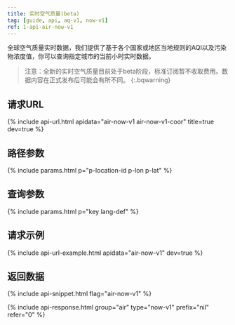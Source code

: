 ```yaml
---
title: 实时空气质量(beta)
tag: [guide, api, aq-v1, now-v1]
ref: 1-api-air-now-v1
---
```


全球空气质量实时数据，我们提供了基于各个国家或地区当地规则的AQI以及污染物浓度值，你可以查询指定城市的当前小时实时数据。

> 注意：全新的实时空气质量目前处于beta阶段，标准订阅暂不收取费用。数据内容在正式发布后可能会有所不同。
{:.bqwarning}

## 请求URL

{% include api-url.html apidata="air-now-v1 air-now-v1-coor" title=true dev=true %}

## 路径参数

{% include params.html p="p-location-id p-lon p-lat" %}

## 查询参数

{% include params.html p="key lang-def" %}

## 请求示例

{% include api-url-example.html apidata="air-now-v1" dev=true %}

## 返回数据

{% include api-snippet.html flag="air-now-v1" %}

{% include api-response.html group="air" type="now-v1" prefix="nil" refer="0"  %}
